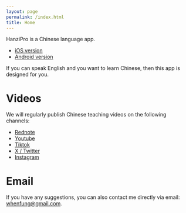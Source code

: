 ```yaml
---
layout: page
permalink: /index.html
title: Home
---
```


HanziPro is a Chinese language app.

- [iOS version](https://apps.apple.com/us/app/hanzipro/id6670532165)
- [Android version](https://play.google.com/store/apps/details?id=com.habitism.hanzipro)

If you can speak English and you want to learn Chinese, then this app is designed for you.

# Videos

We will regularly publish Chinese teaching videos on the following channels:

- [Rednote](https://www.xiaohongshu.com/user/profile/65bb0d64000000000e025281)
- [Youtube](https://www.youtube.com/@habitist)
- [Tiktok](https://www.tiktok.com/@habitist)
- [X / Twitter](https://x.com/whenfung)
- [Instagram](https://www.instagram.com/hanzipro/)

# Email

If you have any suggestions, you can also contact me directly via email: whenfung@gmail.com.
